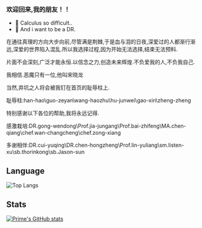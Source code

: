 ### 欢迎回来,我的朋友！！ 
- 🌱 Calculus so difficult..
- 👀 And i want to be a DR.


在通往真理的方向大步向前,尽管满是荆棘,于是血与泪的日夜,深爱过的人都渐行渐远,深爱的世界陷入混乱.所以我选择过程,因为开始无法选择,结束无法预料.

片面不会深刻,广泛才能永恒.以信念之力,创造未来辉煌.不负爱我的人,不负我自己.

我相信.恶魔只有一位,他叫宋晓龙

当然,弃坑之人将会被我钉在首页的耻辱柱上.


耻辱柱:han-hao\guo-zeyan\wang-haozhu\hu-junwei\gao-xin\zheng-zheng


特别感谢以下各位的帮助,我将永远记得.


感激栽培:DR.gong-wendong\Prof.jia-jungang\Prof.bai-zhifeng\MA.chen-qiang\chef.wan-changcheng\chef.zong-xiang

多谢相伴:DR.cui-yuqing\DR.chen-hongzheng\Prof.lin-yuliang\sm.listen-xu\sb.thorinkong\sb.Jason-sun

## Language
![Top Langs](https://github-readme-stats.vercel.app/api/top-langs/?username=xinnie-the-pooh)

## Stats
[![Prime's GitHub stats](https://github-readme-stats.vercel.app/api?username=xinnie-the-pooh)](https://github.com/anuraghazra/github-readme-stats)

